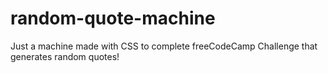 # random-quote-machine
Just a machine made with CSS to complete freeCodeCamp Challenge that generates random quotes!

